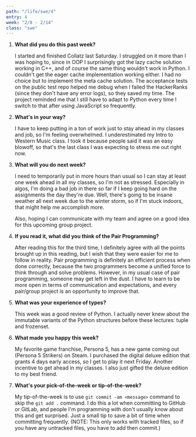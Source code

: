 ```yaml
---
path: "/life/swe/4"
entry: 4
week: "2/8 - 2/14"
class: "swe"
---
```


1. **What did you do this past week?**

    I started and finished Collatz last Saturday. I struggled on it more than I was hoping to, since in OOP I surprisingly got the lazy cache solution working in C++, and of course the same thing wouldn't work in Python. I couldn't get the eager cache implementation working either. I had no choice but to implement the meta cache solution. The acceptance tests on the public test repo helped me debug when I failed the HackerRanks (since they don't have any error logs), so they saved my time. The project reminded me that I still have to adapt to Python every time I switch to that after using JavaScript so frequently.

1. **What's in your way?**

    I have to keep putting in a ton of work just to stay ahead in my classes and job, so I'm feeling overwhelmed. I underestimated my Intro to Western Music class. I took it because people said it was an easy blowoff, so that's the last class I was expecting to stress me out right now.

1. **What will you do next week?**

    I need to temporarily put in more hours than usual so I can stay at least one week ahead in all my classes, so I'm not as stressed. Especially in algos, I'm doing a bad job in there so far if I keep going hard on the assignments the day they're due. Well, there's going to be insane weather all next week due to the winter storm, so if I'm stuck indoors, that might help me accomplish more.

    Also, hoping I can communicate with my team and agree on a good idea for this upcoming group project.

1. **If you read it, what did you think of the Pair Programming?**

    After reading this for the third time, I definitely agree with all the points brought up in this reading, but I wish that they were easier for me to follow in reality. Pair programming is definitely an efficient process when done correctly, because the two programmers become a unified force to think through and solve problems. However, in my usual case of pair programming, someone may get left in the dust. I have to learn to be more open in terms of communication and expectations, and every pair/group project is an opportunity to improve that.

1. **What was your experience of types?**

    This week was a good review of Python. I actually never knew about the immutable variants of the Python structures before these lectures: tuple and frozenset.

1. **What made you happy this week?**

    My favorite game franchise, Persona 5, has a new game coming out (Persona 5 Strikers) on Steam. I purchased the digital deluxe edition that grants 4 days early access, so I get to play it next Friday. Another incentive to get ahead in my classes. I also just gifted the deluxe edition to my best friend.

1. **What's your pick-of-the-week or tip-of-the-week?**

    My tip-of-the-week is to use `git commit -am <message>` command to skip the `git add .` command. I do this a lot when committing to GitHub or GitLab, and people I'm programming with don't usually know about this and get surprised. Just a small tip to save a bit of time when committing frequently. (NOTE: This only works with tracked files, so if you have any untracked files, you have to add then commit.)